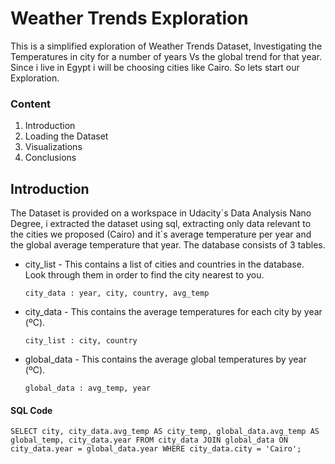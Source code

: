 # Weather Trends Exploration 

This is a simplified exploration of Weather Trends Dataset, Investigating the Temperatures in city for a number of years Vs the global trend for that year. Since i live in Egypt i will be choosing cities like Cairo. So lets start our Exploration.
    
### Content
1. Introduction 
2. Loading the Dataset 
3. Visualizations 
4. Conclusions

## Introduction 

The Dataset is provided on a workspace in Udacity\`s Data Analysis Nano Degree, i extracted the dataset using sql, extracting only data relevant to the cities we proposed (Cairo) and it\`s average temperature per year and the global average temperature that year. The database consists of 3 tables.
* city_list - This contains a list of cities and countries in the database. Look through them in order to find the city nearest to you.

    `city_data : year, city, country, avg_temp`
* city_data - This contains the average temperatures for each city by year (ºC).

    `city_list : city, country`
* global_data - This contains the average global temperatures by year (ºC).

    `global_data : avg_temp, year`
#### SQL Code 
  `SELECT city, city_data.avg_temp AS city_temp, global_data.avg_temp AS global_temp, city_data.year
    FROM city_data
    JOIN global_data
    ON city_data.year = global_data.year
    WHERE city_data.city = 'Cairo';
`
